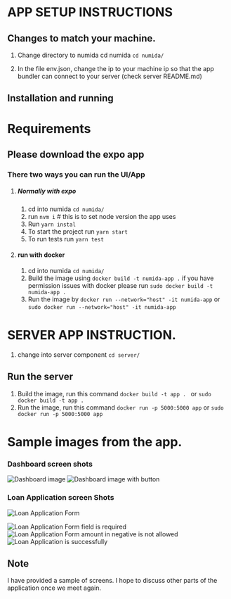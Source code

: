 # APP SETUP INSTRUCTIONS

## Changes to match your machine.

1. Change directory to numida cd numida `cd numida/`

2. In the file env.json, change the ip to your machine ip so that the app bundler can connect to your server (check server README.md)

## Installation and running

# Requirements

## Please download the expo app

### There two ways you can run the UI/App

1. ##### Normally with expo

   1. cd into numida `cd numida/`
   2. run `nvm i` # this is to set node version the app uses
   3. Run `yarn instal`
   4. To start the project run `yarn start`
   5. To run tests run `yarn test`

2. #### run with docker
   1. cd into numida `cd numida/`
   2. Build the image using `docker build -t numida-app .` if you have permission issues with docker please run `sudo docker build -t numida-app .`
   3. Run the image by `docker run --network="host" -it numida-app` or `sudo docker run --network="host" -it numida-app`

# SERVER APP INSTRUCTION.

1. change into server component `cd server/`

## Run the server

1. Build the image, run this command `docker build -t app . ` or `sudo docker build -t app . `
2. Run the image, run this command `docker run -p 5000:5000 app` or `sudo docker run -p 5000:5000 app`

# Sample images from the app.

### Dashboard screen shots

![Dashboard image](./dashboard-1.jpeg)
![Dashboard image with button](./dashboard-2.jpeg)

### Loan Application screen Shots

![Loan Application Form](./loan-application-form.jpeg)

![Loan Application Form field is required](./field-required-error.jpeg)
![Loan Application Form amount in negative is not allowed](./negaitve-money-error.jpeg)
![Loan Application is successfully](./success-toast.jpeg)

## Note

I have provided a sample of screens.
I hope to discuss other parts of the application once we meet again.
